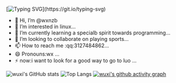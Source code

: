 [![Typing SVG](https://readme-typing-svg.demolab.com?font=Fira+Code&weight=600&size=32&pause=1000&center=&vCenter=&repeat=&random=&width=485&separator=%3C&lines=printf(%22hello+%2Clinux%22);%3CPlease+be+happy+everyday!)](https://git.io/typing-svg)
- 👋 Hi, I’m @wxnzb
- 👀 I’m interested in linux...
- 🌱 I’m currently learning a specialb spirit towards programming...
- 💞️ I’m looking to collaborate on playing sports...
- 📫 How to reach me :qq:3127484862...
- 😄 Pronouns:wx ...
- ⚡ now:i want to look for a good way to go to luo ...

<!---
wxnzb/wxnzb is a ✨ special ✨ repository because its `README.md` (this file) appears on your GitHub profile.
You can click the Preview link to take a look at your changes.
--->
![wuxi's GitHub stats](https://github-readme-stats.vercel.app/api?username=wxnzb&show_icons=true&theme=tokyonight)
![Top Langs](https://github-readme-stats.vercel.app/api/top-langs/?username=wxnzb&layout=compact&theme=tokyonight)
[![wuxi's github activity graph](https://activity-graph.herokuapp.com/graph?username=wxnzb&theme=dracula)](https://github.com/ashutosh00710/github-readme-activity-graph)
